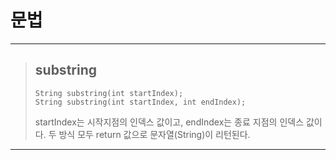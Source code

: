 # 문법

---

>## substring
> ```
> String substring(int startIndex);
> String substring(int startIndex, int endIndex);
> ```
> startIndex는 시작지점의 인덱스 값이고, endIndex는 종료 지점의 인덱스 값이다.
> 두 방식 모두 return 값으로 문자열(String)이 리턴된다.   
---
